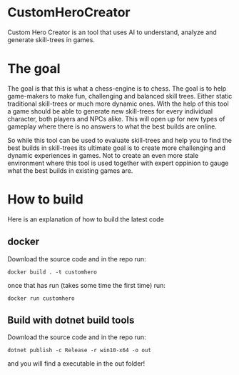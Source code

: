 # CustomHeroCreator

Custom Hero Creator is an tool that uses AI to understand, analyze and generate skill-trees in games.

# The goal
The goal is that this is what a chess-engine is to chess. The goal is to help game-makers to make fun, challenging and balanced skill trees. Either static traditional skill-trees or much more dynamic ones. With the help of this tool a game should be able to generate new skill-trees for every individual character, both players and NPCs alike. This will open up for new types of gameplay where there is no answers to what the best builds are online.

So while this tool can be used to evaluate skill-trees and help you to find the best builds in skill-trees its ultimate goal is to create more challenging and dynamic experiences in games. Not to create an even more stale environment where this tool is used together with expert oppinion to gauge what the best builds in existing games are.


# How to build
Here is an explanation of how to build the latest code

## docker
Download the source code and in the repo run:

`docker build . -t customhero`

once that has run (takes some time the first time) run:

`docker run customhero`


## Build with dotnet build tools
Download the source code and in the repo run:

`dotnet publish -c Release -r win10-x64 -o out`

and you will find a executable in the out folder!
